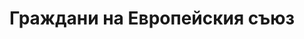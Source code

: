 ---
title: Граждани на Европейския съюз
file: BG-Grazhdani-na-ES.pdf
situace:
  - citizens-of-the-european-union
---